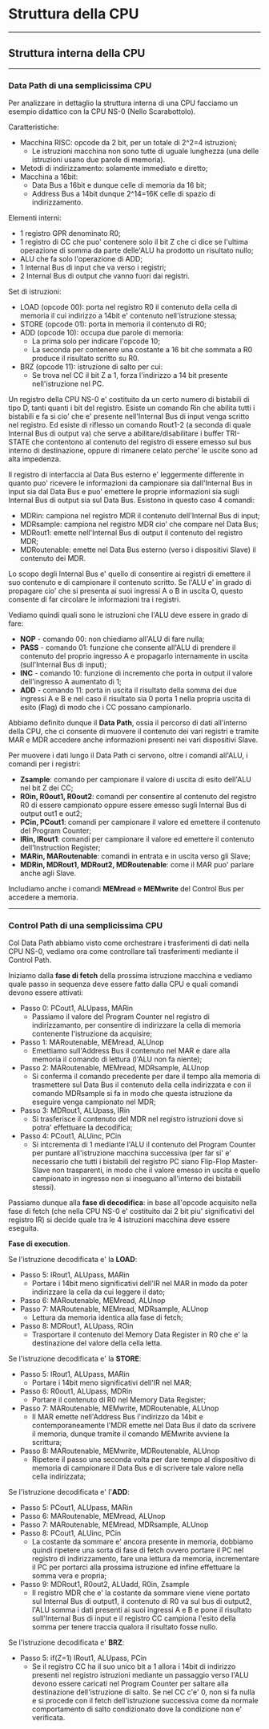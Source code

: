 # Struttura della CPU
___

## Struttura interna della CPU
___

### Data Path di una semplicissima CPU

Per analizzare in dettaglio la struttura interna di una CPU facciamo un esempio didattico con la CPU NS-0 (Nello Scarabottolo).

Caratteristiche:
* Macchina RISC: opcode da 2 bit, per un totale di 2^2=4 istruzioni;
  * Le istruzioni macchina non sono tutte di uguale lunghezza (una delle istruzioni usano due parole di memoria).
* Metodi di indirizzamento: solamente immediato e diretto;
* Macchina a 16bit: 
  * Data Bus a 16bit e dunque celle di memoria da 16 bit;
  * Address Bus a 14bit dunque 2^14=16K celle di spazio di indirizzamento.

Elementi interni:
* 1 registro GPR denominato R0;
* 1 registro di CC che puo' contenere solo il bit Z che ci dice se l'ultima operazione di somma da parte delle'ALU ha prodotto un risultato nullo;
* ALU che fa solo l'operazione di ADD;
* 1 Internal Bus di input che va verso i registri;
* 2 Internal Bus di output che vanno fuori dai registri.

Set di istruzioni:
* LOAD (opcode 00): porta nel registro R0 il contenuto della cella di memoria il cui indirizzo a 14bit e' contenuto nell'istruzione stessa;
* STORE (opcode 01): porta in memoria il contenuto di R0;
* ADD (opcode 10): occupa due parole di memoria:
  * La prima solo per indicare l'opcode 10;
  * La seconda per contenere una costante a 16 bit che sommata a R0 produce il risultato scritto su R0.
* BRZ (opcode 11): istruzione di salto per cui:
  * Se trova nel CC il bit Z a 1, forza l'indirizzo a 14 bit presente nell'istruzione nel PC.

Un registro della CPU NS-0 e' costituito da un certo numero di bistabili di tipo D, tanti quanti i bit del registro. 
Esiste un comando Rin che abilita tutti i bistabili e fa si cio' che e' presente nell'Internal Bus di input venga scritto nel registro. Ed esiste di riflesso un comando Rout1-2 (a seconda di quale Internal Bus di output va) che serve a abilitare/disabilitare i buffer TRI-STATE che contentono al contenuto del registro di essere emesso sul bus interno di destinazione, oppure di rimanere celato perche' le uscite sono ad alta impedenza.

Il registro di interfaccia al Data Bus esterno e' leggermente differente in quanto puo' ricevere le informazioni da campionare sia dall'Internal Bus in input sia dal Data Bus e puo' emettere le proprie informazioni sia sugli Internal Bus di output sia sul Data Bus.
Esistono in questo caso 4 comandi:
* MDRin: campiona nel registro MDR il contenuto dell'Internal Bus di input;
* MDRsample: campiona nel registro MDR cio' che compare nel Data Bus;
* MDRout1: emette nell'Internal Bus di output il contenuto del registro MDR;
* MDRoutenable: emette nel Data Bus esterno (verso i dispositivi Slave) il contenuto dei MDR.

Lo scopo degli Internal Bus e' quello di consentire ai registri di emettere il suo contenuto e di campionare il contenuto scritto.
Se l'ALU e' in grado di propagare cio' che si presenta ai suoi ingressi A o B in uscita O, questo consente di far circolare le informazioni tra i registri.

Vediamo quindi quali sono le istruzioni che l'ALU deve essere in grado di fare:
* **NOP** - comando 00: non chiediamo all'ALU di fare nulla;
* **PASS** - comando 01: funzione che consente all'ALU di prendere il contenuto del proprio ingresso A e propagarlo internamente in uscita (sull'Internal Bus di input);
* **INC** - comando 10: funzione di incremento che porta in output il valore dell'ingresso A aumentato di 1;
* **ADD** - comando 11: porta in uscita il risultato della somma dei due ingressi A e B e nel caso il risultato sia 0 porta 1 nella propria uscita di esito (**F**lag) di modo che i CC possano campionarlo.
  
Abbiamo definito dunque il **Data Path**, ossia il percorso di dati all'interno della CPU, che ci consente di muovere il contenuto dei vari registri e tramite MAR e MDR accedere anche informazioni presenti nei vari dispositivi Slave.

Per muovere i dati lungo il Data Path ci servono, oltre i comandi all'ALU, i comandi per i registri:
* **Zsample**: comando per campionare il valore di uscita di esito dell'ALU nel bit Z dei CC;
* **R0in, R0out1, R0out2**: comandi per consentire al contenuto del registro R0 di essere campionato oppure essere emesso sugli Internal Bus di output out1 e out2;
* **PCin, PCout1**: comandi per campionare il valore ed emettere il contenuto del Program Counter;
* **IRin, IRout1**: comandi per campionare il valore ed emettere il contenuto dell'Instruction Register;
* **MARin, MARoutenable**: comandi in entrata e in uscita verso gli Slave;
* **MDRin, MDRout1, MDRout2, MDRoutenable**: come il MAR puo' parlare anche agli Slave.

Includiamo anche i comandi **MEMread** e **MEMwrite** del Control Bus per accedere a memoria.

___

### Control Path di una semplicissima CPU

Col Data Path abbiamo visto come orchestrare i trasferimenti di dati nella CPU NS-0, vediamo ora come controllare tali trasferimenti mediante il Control Path.

Iniziamo dalla **fase di fetch** della prossima istruzione macchina e vediamo quale passo in sequenza deve essere fatto dalla CPU e quali comandi devono essere attivati:
* Passo 0: PCout1, ALUpass, MARin
  * Passiamo il valore del Program Counter nel registro di indirizzamanto, per consentire di indirizzare la cella di memoria contenente l'istruzione da acquisire;
* Passo 1: MARoutenable, MEMread, ALUnop
  * Emettiamo sull'Address Bus il contenuto nel MAR e dare alla memoria il comando di lettura (l'ALU non fa niente);
* Passo 2: MARoutenable, MEMread, MDRsample, ALUnop
  * Si conferma il comando precedente per dare il tempo alla memoria di trasmettere sul Data Bus il contenuto della cella indirizzata e con il comando MDRsample si fa in modo che questa istruzione da eseguire venga campionato nel MDR;
* Passo 3: MDRout1, ALUpass, IRin
  * Si trasferisce il contenuto del MDR nel registro istruzioni dove si potra' effettuare la decodifica;
* Passo 4: PCout1, ALUinc, PCin
  * Si intcrementa di 1 mediante l'ALU il contenuto del Program Counter per puntare all'istruzione macchina successiva (per far si' e' necessario che tutti i bistabili del registro PC siano Flip-Flop Master-Slave non trasparenti, in modo che il valore emesso in uscita e quello campionato in ingresso non si inseguano all'interno dei bistabili stessi).

Passiamo dunque alla **fase di decodifica**: in base all'opcode acquisito nella fase di fetch (che nella CPU NS-0 e' costituito dai 2 bit piu' significativi del registro IR) si decide quale tra le 4 istruzioni macchina deve essere eseguita.


**Fase di execution**.

Se l'istruzione decodificata e' la **LOAD**:
* Passo 5: IRout1, ALUpass, MARin
  * Portare i 14bit meno significativi dell'IR nel MAR in modo da poter indirizzare la cella da cui leggere il dato;
* Passo 6: MARoutenable, MEMread, ALUnop
* Passo 7: MARoutenable, MEMread, MDRsample, ALUnop
  * Lettura da memoria identica alla fase di fetch;
* Passo 8: MDRout1, ALUpass, ROin
  * Trasportare il contenuto del Memory Data Register in R0 che e' la destinazione del valore della cella letta.

Se l'istruzione decodificata e' la **STORE**:
* Passo 5: IRout1, ALUpass, MARin
  * Portare i 14bit meno significativi dell'IR nel MAR;
* Passo 6: R0out1, ALUpass, MDRin
  * Portare il contenuto di R0 nel Memory Data Register;
* Passo 7: MARoutenable, MEMwrite, MDRoutenable, ALUnop
  * Il MAR emette nell'Address Bus l'indirizzo da 14bit e contemporaneamente l'MDR emette nel Data Bus il dato da scrivere il memoria, dunque tramite il comando MEMwrite avviene la scrittura;
* Passo 8: MARoutenable, MEMwrite, MDRoutenable, ALUnop
  * Ripetere il passo una seconda volta per dare tempo al dispositivo di memoria di campionare il Data Bus e di scrivere tale valore nella cella indirizzata;

Se l'istruzione decodificata e' l'**ADD**:
* Passo 5: PCout1, ALUpass, MARin
* Passo 6: MARoutenable, MEMread, ALUnop
* Passo 7: MARoutenable, MEMread, MDRsample, ALUnop
* Passo 8: PCout1, ALUinc, PCin
  * La costante da sommare e' ancora presente in memoria, dobbiamo quindi ripetere una sorta di fase di fetch ovvero portare il PC nel registro di indirizzamento, fare una lettura da memoria, incrementare il PC per portarci alla prossima istruzione ed infine effettuare la somma vera e propria;
* Passo 9: MDRout1, R0out2, ALUadd, R0in, Zsample
  * Il registro MDR che e' la costante da sommare viene viene portato sul Internal Bus di output1, il contenuto di R0 va sul bus di output2, l'ALU somma i dati presenti ai suoi ingressi A e B e pone il risultato sull'Internal Bus di input e il registro CC campiona l'esito della somma per tenere traccia qualora il risultato fosse nullo.

Se l'istruzione decodificata e' **BRZ**:
* Passo 5: if(Z=1) IRout1, ALUpass, PCin
  * Se il registro CC ha il suo unico bit a 1 allora i 14bit di indirizzo presenti nel registro istruzioni mediante un passaggio verso l'ALU devono essere caricati nel Program Counter per saltare alla destinazione dell'istruzione di salto. Se nel CC c'e' 0, non si fa nulla e si procede con il fetch dell'istruzione successiva come da normale comportamento di salto condizionato dove la condizione non e' verificata.